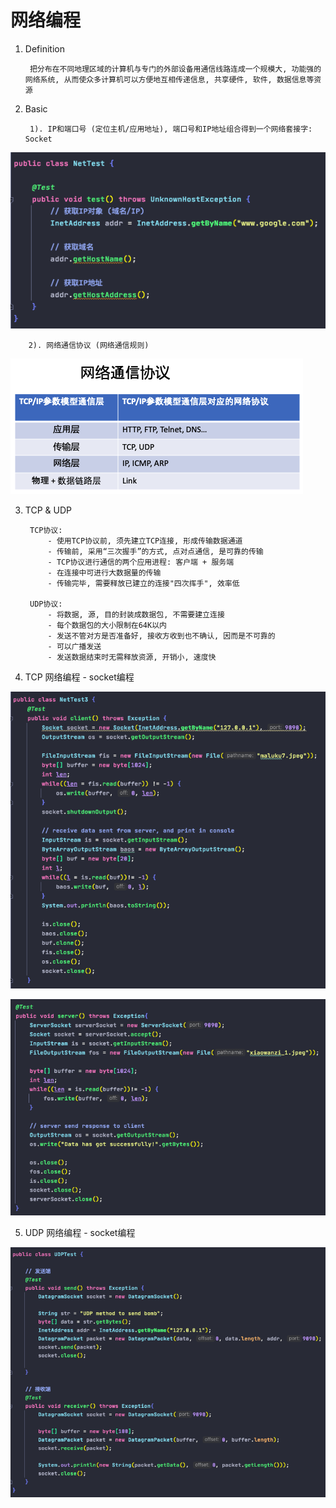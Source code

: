 # 网络编程


1. Definition
        
        把分布在不同地理区域的计算机与专门的外部设备用通信线路连成一个规模大, 功能强的网络系统, 从而使众多计算机可以方便地互相传递信息, 共享硬件, 软件, 数据信息等资源


2. Basic

        1). IP和端口号 (定位主机/应用地址), 端口号和IP地址组合得到一个网络套接字: Socket

![InetAddress](image/InetAddress.png)
        
        2). 网络通信协议 (网络通信规则)
    
![NetworkProtocol](image/NetworkProtocol.png)
    

3. TCP & UDP

        TCP协议:
            - 使用TCP协议前, 须先建立TCP连接, 形成传输数据通道
            - 传输前, 采用“三次握手”的方式, 点对点通信, 是可靠的传输
            - TCP协议进行通信的两个应用进程: 客户端 + 服务端
            - 在连接中可进行大数据量的传输
            - 传输完毕, 需要释放已建立的连接"四次挥手", 效率低
        
        UDP协议:
            - 将数据, 源, 目的封装成数据包, 不需要建立连接
            - 每个数据包的大小限制在64K以内
            - 发送不管对方是否准备好, 接收方收到也不确认, 因而是不可靠的
            - 可以广播发送
            - 发送数据结束时无需释放资源, 开销小, 速度快


4. TCP 网络编程 - socket编程

![TCPClient](image/TCPClient.png)

![TCPServer](image/TCPServer.png)


5. UDP 网络编程 - socket编程

![UDPSend&Receive](image/UDPSend&Receive.png)
